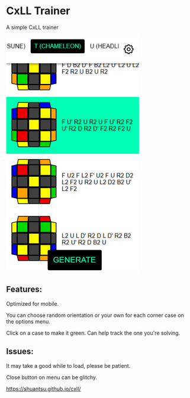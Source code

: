 # CxLL Trainer

A simple CxLL trainer

<kbd>![Screenshot](cxlltrainer.png)</kbd>

## Features:

Optimized for mobile.

You can choose random orientation or your own for each corner case on the options menu.

Click on a case to make it green. Can help track the one you're solving.

## Issues:

It may take a good while to load, please be patient.

Close button on menu can be glitchy.

https://shuantsu.github.io/cxll/
